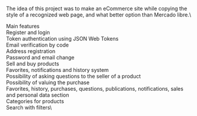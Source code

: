 The idea of this project was to make an eCommerce site while copying the style of a recognized web page, and what better option than Mercado libre.\

Main features\
Register and login\
Token authentication using JSON Web Tokens\
Email verification by code\
Address registration\
Password and email change\
Sell and buy products\
Favorites, notifications and history system\
Possibility of asking questions to the seller of a product\
Possibility of valuing the purchase\
Favorites, history, purchases, questions, publications, notifications, sales and personal data section\
Categories for products\
Search with filters\
